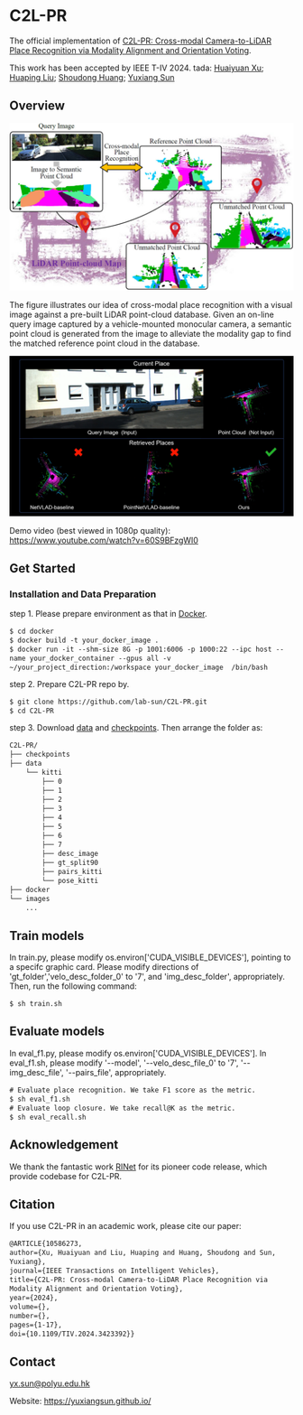 # C2L-PR
The official implementation of [C2L-PR: Cross-modal Camera-to-LiDAR Place Recognition via Modality Alignment and Orientation Voting](https://ieeexplore.ieee.org/document/10586273).

This work has been accepted by IEEE T-IV 2024. tada:
[Huaiyuan Xu](https://scholar.google.com.hk/citations?user=kpMGaNIAAAAJ&hl=zh-CN); [Huaping Liu](https://scholar.google.com.hk/citations?user=HXnkIkwAAAAJ&hl=en); [Shoudong Huang](https://scholar.google.com/citations?user=DMsPWz0AAAAJ&hl=zh-CN); [Yuxiang Sun](https://scholar.google.com.hk/citations?user=CuCSzQQAAAAJ&hl=zh-TW)


## Overview
<p align='center'>
<img src="./images/overview.jpg" width="700px">
</p>
The figure illustrates our idea of cross-modal place recognition with a visual image against a pre-built LiDAR point-cloud database. Given an on-line query image captured by a vehicle-mounted monocular camera, a semantic point cloud is generated from the image to alleviate the modality gap to find the matched reference point cloud in the database.

[![cover](./images/cover.png)](https://www.youtube.com/watch?v=60S9BFzgWI0)


Demo video (best viewed in 1080p quality): https://www.youtube.com/watch?v=60S9BFzgWI0


## Get Started

### Installation and Data Preparation

step 1. Please prepare environment as that in [Docker](docker/Dockerfile).
```shell script
$ cd docker
$ docker build -t your_docker_image .
$ docker run -it --shm-size 8G -p 1001:6006 -p 1000:22 --ipc host --name your_docker_container --gpus all -v ~/your_project_direction:/workspace your_docker_image  /bin/bash 
```

step 2. Prepare C2L-PR repo by.
```shell script
$ git clone https://github.com/lab-sun/C2L-PR.git
$ cd C2L-PR
```

step 3. Download [data](https://drive.google.com/file/d/1DQ39oxOrWrbMlzw9aoMOvJjG_LHx3F_i/view?usp=sharing) and [checkpoints](https://drive.google.com/file/d/129CXejzM5RVk82RSPNkv8fH_U3F0bJQ3/view?usp=sharing). Then arrange the folder as:
```shell script
C2L-PR/
├── checkpoints
├── data
    └── kitti 
        ├── 0
        ├── 1
        ├── 2
        ├── 3
        ├── 4
        ├── 5
        ├── 6
        ├── 7
        ├── desc_image
        ├── gt_split90
        ├── pairs_kitti
        └── pose_kitti
├── docker
└── images
    ...
```
## Train models
In train.py, please modify os.environ['CUDA_VISIBLE_DEVICES'], pointing to a specifc graphic card. Please modify directions of 'gt_folder','velo_desc_folder_0' to '7', and 'img_desc_folder', appropriately.
Then, run the following command:
```shell
$ sh train.sh
```

## Evaluate models
In eval_f1.py, please modify os.environ['CUDA_VISIBLE_DEVICES'].
In eval_f1.sh, please modify '--model', '--velo_desc_file_0' to '7', '--img_desc_file', '--pairs_file', appropriately.
```shell
# Evaluate place recognition. We take F1 score as the metric.
$ sh eval_f1.sh
# Evaluate loop closure. We take recall@K as the metric.
$ sh eval_recall.sh
```

## Acknowledgement

We thank the fantastic work [RINet](https://github.com/lilin-hitcrt/RINet) for its pioneer code release, which provide codebase for C2L-PR.


## Citation
If you use C2L-PR in an academic work, please cite our paper:

    @ARTICLE{10586273,
    author={Xu, Huaiyuan and Liu, Huaping and Huang, Shoudong and Sun, Yuxiang},
    journal={IEEE Transactions on Intelligent Vehicles}, 
    title={C2L-PR: Cross-modal Camera-to-LiDAR Place Recognition via Modality Alignment and Orientation Voting}, 
    year={2024},
    volume={},
    number={},
    pages={1-17},
    doi={10.1109/TIV.2024.3423392}}

 

## Contact

yx.sun@polyu.edu.hk

Website: https://yuxiangsun.github.io/
